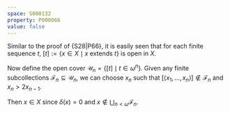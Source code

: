 ```yaml
---
space: S000132
property: P000066
value: false
---
```


Similar to the proof of {S28|P66}, it is easily seen that for each finite sequence $t$, $\left[ t \right] := \left\{ x \in X \mid x \text{ extends } t \right\}$ is open in $X$.

Now define the open cover $\mathcal U_n = \left\{ \left[ t \right] \mid t \in \omega^n \right\}$.
Given any finite subcollections $\mathcal F_n \subseteq \mathcal U_n$, we can choose $x_n$ such that $\left[ \left< x_1, \dots, x_n \right> \right] \notin \mathcal F_n$ and $x_n > 2 x_{n - 1}$.

Then $x \in X$ since $\delta(x) = 0$ and $x \notin \bigcup_{n < \omega} \mathcal F_n$.
